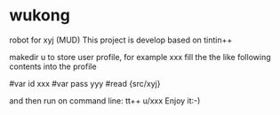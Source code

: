 # wukong
robot for xyj (MUD)
This project is develop based on tintin++

makedir u to store user profile, for example xxx
fill the the like following contents into the profile

#var id xxx
#var pass yyy
#read {src/xyj}

and then run on command line: tt++ u/xxx
Enjoy it:-)

